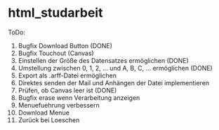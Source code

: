 # html_studarbeit

ToDo:
1. Bugfix Download Button (DONE)
2. Bugfix Touchout (Canvas)
3. Einstellen der Größe des Datensatzes ermöglichen (DONE)
4. Umstellung zwischen 0, 1, 2, ... und A, B, C, ... ermöglichen (DONE)
5. Export als .arff-Datei ermöglichen
6. Direktes senden der Mail und Anhängen der Datei implementieren
7. Prüfen, ob Canvas leer ist (DONE)
8. Bugfix erase wenn Verarbeitung anzeigen
9. Menuefuehrung verbessern
10. Download Menue
11. Zurück bei Loeschen